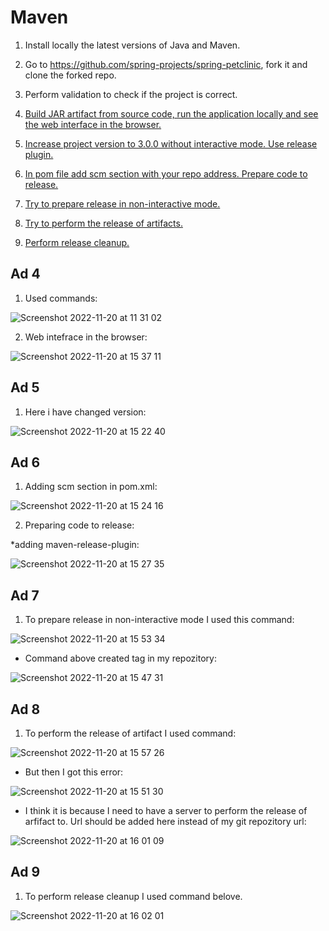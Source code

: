 # Maven

1. Install locally the latest versions of Java and Maven.
2. Go to https://github.com/spring-projects/spring-petclinic, fork it and clone the forked repo.
3. Perform validation to check if the project is correct.
4. [Build JAR artifact from source code, run the application locally and see the web interface in the browser.](#ad-4)

5. [Increase project version to 3.0.0 without interactive mode. Use release plugin.](#ad-5)

6. [In pom file add scm section with your repo address. Prepare code to release.](#ad-6)
7. [Try to prepare release in non-interactive mode.](#ad-7)
8. [Try to perform the release of artifacts.](#ad-8)
9. [Perform release cleanup.](#ad-9)


## Ad 4

1. Used commands:

![Screenshot 2022-11-20 at 11 31 02](https://user-images.githubusercontent.com/114099418/202907347-49391cce-1028-47fe-8e90-d6e01458ea37.png)

2. Web intefrace in the browser:

![Screenshot 2022-11-20 at 15 37 11](https://user-images.githubusercontent.com/114099418/202908355-a0f93df4-05c4-4f79-8e84-27e7ede8bacf.png)


## Ad 5

1. Here i have changed version:

![Screenshot 2022-11-20 at 15 22 40](https://user-images.githubusercontent.com/114099418/202907583-65d6f110-c887-4c49-bf13-38b8aa71236f.png)


## Ad 6

1. Adding scm section in pom.xml:

![Screenshot 2022-11-20 at 15 24 16](https://user-images.githubusercontent.com/114099418/202907702-1edd9d71-e8b4-4e65-85fc-8b7729c48314.png)

2. Preparing code to release:

*adding maven-release-plugin:

![Screenshot 2022-11-20 at 15 27 35](https://user-images.githubusercontent.com/114099418/202907872-01cea795-2a5b-4aa4-8183-1053d2e9d745.png)

## Ad 7

1. To prepare release in non-interactive mode I used this command:

![Screenshot 2022-11-20 at 15 53 34](https://user-images.githubusercontent.com/114099418/202909134-4c8b71ab-e89b-4c5f-a8db-322659ec92aa.png)


* Command above created tag in my repozitory:

![Screenshot 2022-11-20 at 15 47 31](https://user-images.githubusercontent.com/114099418/202908837-04a21629-6950-4e09-98d8-b8cf2b8e2d58.png)


## Ad 8

1. To perform the release of artifact I used command:

![Screenshot 2022-11-20 at 15 57 26](https://user-images.githubusercontent.com/114099418/202909308-452a5a23-f08f-4de9-ac1f-d5150ca07fcf.png)

* But then I got this error:

![Screenshot 2022-11-20 at 15 51 30](https://user-images.githubusercontent.com/114099418/202909022-e09a346c-803d-4579-8f34-e797e8aa41b4.png)

* I think it is because I need to have a server to perform the release of arfifact to. Url should be added here instead of my git repozitory url:

![Screenshot 2022-11-20 at 16 01 09](https://user-images.githubusercontent.com/114099418/202909494-b3ce5bb2-d5a1-4f8c-996e-5a88724f8682.png)


## Ad 9

1. To perform release cleanup I used command belove.

![Screenshot 2022-11-20 at 16 02 01](https://user-images.githubusercontent.com/114099418/202909532-fe8c97ea-8d38-4000-b988-aceaa04c5e76.png)

